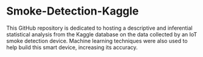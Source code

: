 # Smoke-Detection-Kaggle
This GitHub repository is dedicated to hosting a descriptive and inferential statistical analysis from the Kaggle database on the data collected by an IoT smoke detection device. Machine learning techniques were also used to help build this smart device, increasing its accuracy.
